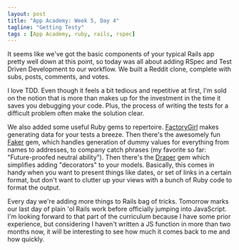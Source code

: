 ```yaml
---
layout: post
title: "App Academy: Week 5, Day 4"
tagline: "Getting Testy"
tags : [App Academy, ruby, rails, rspec]
---
```

It seems like we've got the basic components of your typical Rails app pretty well down at this point, so today was all about adding RSpec and Test Driven Development to our workflow. We built a Reddit clone, complete with subs, posts, comments, and votes.

I love TDD. Even though it feels a bit tedious and repetitive at first, I'm sold on the notion that is more than makes up for the investment in the time it saves you debugging your code. Plus, the process of writing the tests for a difficult problem often make the solution clear.

We also added some useful Ruby gems to repertoire. [FactoryGirl](https://github.com/thoughtbot/factory_girl) makes generating data for your tests a breeze. Then there's the awesomely fun [Faker](http://faker.rubyforge.org/) gem, which handles generation of dummy values for everything from names to addresses, to company catch phrases (my favorite so far: "Future-proofed neutral ability"). Then there's the [Draper](https://github.com/drapergem/draper) gem which simplifies adding "decorators" to your models. Basically, this comes in handy when you want to present things like dates, or set of links in a certain format, but don't want to clutter up your views with a bunch of Ruby code to format the output.

Every day we're adding more things to Rails bag of tricks. Tomorrow marks our last day of plain 'ol Rails work before officially jumping into JavaScript. I'm looking forward to that part of the curriculum because I have some prior experience, but considering I haven't written a JS function in more than two months now, it will be interesting to see how much it comes back to me and how quickly.
